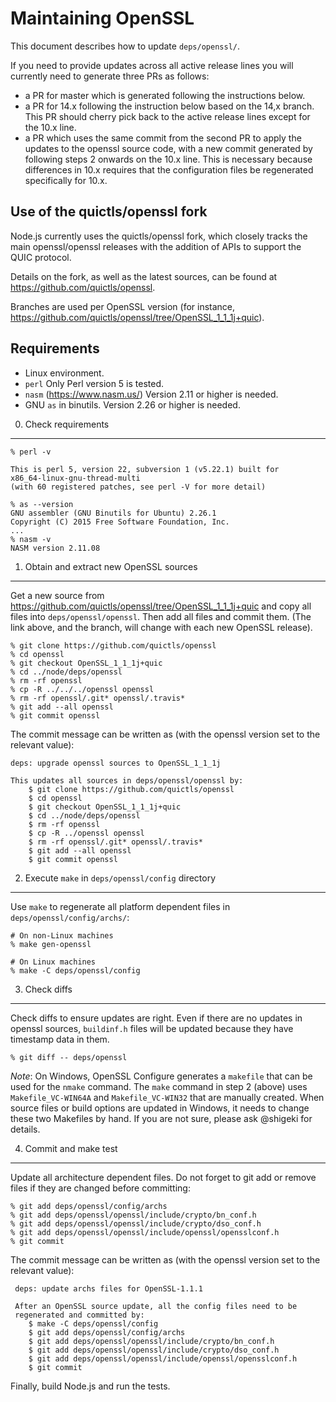 # Maintaining OpenSSL

This document describes how to update `deps/openssl/`.

If you need to provide updates across all active release lines you will currently need to generate three PRs as follows:

- a PR for master which is generated following the instructions below.
- a PR for 14.x following the instruction below based on the 14,x branch. This PR should cherry pick back to the active release lines except for the 10.x line.
- a PR which uses the same commit from the second PR to apply the updates to the openssl source code, with a new commit generated by following steps 2 onwards on the 10.x line. This is necessary because differences in 10.x requires that the configuration files be regenerated specifically for 10.x.

## Use of the quictls/openssl fork

Node.js currently uses the quictls/openssl fork, which closely tracks the main openssl/openssl releases with the addition of APIs to support the QUIC protocol.

Details on the fork, as well as the latest sources, can be found at <a href="https://github.com/quictls/openssl" class="uri">https://github.com/quictls/openssl</a>.

Branches are used per OpenSSL version (for instance, <a href="https://github.com/quictls/openssl/tree/OpenSSL_1_1_1j+quic)" class="uri">https://github.com/quictls/openssl/tree/OpenSSL_1_1_1j+quic)</a>.

## Requirements

- Linux environment.
- `perl` Only Perl version 5 is tested.
- `nasm` (<a href="https://www.nasm.us/" class="uri">https://www.nasm.us/</a>) Version 2.11 or higher is needed.
- GNU `as` in binutils. Version 2.26 or higher is needed.

0. Check requirements

---

    % perl -v

    This is perl 5, version 22, subversion 1 (v5.22.1) built for
    x86_64-linux-gnu-thread-multi
    (with 60 registered patches, see perl -V for more detail)

    % as --version
    GNU assembler (GNU Binutils for Ubuntu) 2.26.1
    Copyright (C) 2015 Free Software Foundation, Inc.
    ...
    % nasm -v
    NASM version 2.11.08

1. Obtain and extract new OpenSSL sources

---

Get a new source from <a href="https://github.com/quictls/openssl/tree/OpenSSL_1_1_1j+quic" class="uri">https://github.com/quictls/openssl/tree/OpenSSL_1_1_1j+quic</a> and copy all files into `deps/openssl/openssl`. Then add all files and commit them. (The link above, and the branch, will change with each new OpenSSL release).

    % git clone https://github.com/quictls/openssl
    % cd openssl
    % git checkout OpenSSL_1_1_1j+quic
    % cd ../node/deps/openssl
    % rm -rf openssl
    % cp -R ../../../openssl openssl
    % rm -rf openssl/.git* openssl/.travis*
    % git add --all openssl
    % git commit openssl

The commit message can be written as (with the openssl version set to the relevant value):

    deps: upgrade openssl sources to OpenSSL_1_1_1j

    This updates all sources in deps/openssl/openssl by:
        $ git clone https://github.com/quictls/openssl
        $ cd openssl
        $ git checkout OpenSSL_1_1_1j+quic
        $ cd ../node/deps/openssl
        $ rm -rf openssl
        $ cp -R ../openssl openssl
        $ rm -rf openssl/.git* openssl/.travis*
        $ git add --all openssl
        $ git commit openssl

2. Execute `make` in `deps/openssl/config` directory

---

Use `make` to regenerate all platform dependent files in `deps/openssl/config/archs/`:

    # On non-Linux machines
    % make gen-openssl

    # On Linux machines
    % make -C deps/openssl/config

3. Check diffs

---

Check diffs to ensure updates are right. Even if there are no updates in openssl sources, `buildinf.h` files will be updated because they have timestamp data in them.

    % git diff -- deps/openssl

_Note_: On Windows, OpenSSL Configure generates a `makefile` that can be used for the `nmake` command. The `make` command in step 2 (above) uses `Makefile_VC-WIN64A` and `Makefile_VC-WIN32` that are manually created. When source files or build options are updated in Windows, it needs to change these two Makefiles by hand. If you are not sure, please ask <span class="citation" data-cites="shigeki">@shigeki</span> for details.

4. Commit and make test

---

Update all architecture dependent files. Do not forget to git add or remove files if they are changed before committing:

    % git add deps/openssl/config/archs
    % git add deps/openssl/openssl/include/crypto/bn_conf.h
    % git add deps/openssl/openssl/include/crypto/dso_conf.h
    % git add deps/openssl/openssl/include/openssl/opensslconf.h
    % git commit

The commit message can be written as (with the openssl version set to the relevant value):

     deps: update archs files for OpenSSL-1.1.1

     After an OpenSSL source update, all the config files need to be
     regenerated and committed by:
        $ make -C deps/openssl/config
        $ git add deps/openssl/config/archs
        $ git add deps/openssl/openssl/include/crypto/bn_conf.h
        $ git add deps/openssl/openssl/include/crypto/dso_conf.h
        $ git add deps/openssl/openssl/include/openssl/opensslconf.h
        $ git commit

Finally, build Node.js and run the tests.
